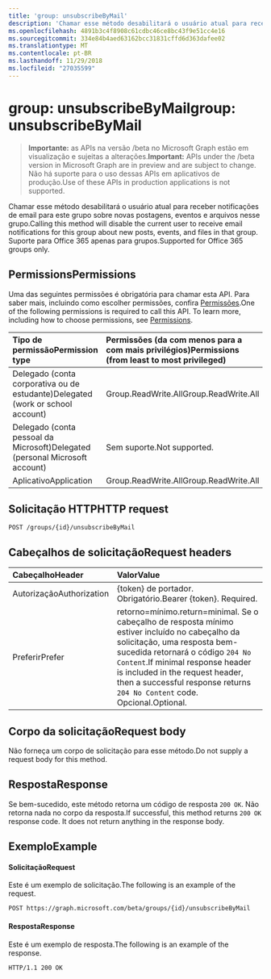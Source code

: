 ```yaml
---
title: 'group: unsubscribeByMail'
description: 'Chamar esse método desabilitará o usuário atual para receber notificações de email para este grupo sobre novas postagens, eventos e arquivos nesse grupo. Suporte para Office 365 apenas para grupos. '
ms.openlocfilehash: 4891b3c4f8908c61cdbc46ce8bc43f9e51cc4e16
ms.sourcegitcommit: 334e84b4aed63162bcc31831cffd6d363dafee02
ms.translationtype: MT
ms.contentlocale: pt-BR
ms.lasthandoff: 11/29/2018
ms.locfileid: "27035599"
---
```

# <a name="group-unsubscribebymail"></a><span data-ttu-id="b1370-104">group: unsubscribeByMail</span><span class="sxs-lookup"><span data-stu-id="b1370-104">group: unsubscribeByMail</span></span>

> <span data-ttu-id="b1370-105">**Importante:** as APIs na versão /beta no Microsoft Graph estão em visualização e sujeitas a alterações.</span><span class="sxs-lookup"><span data-stu-id="b1370-105">**Important:** APIs under the /beta version in Microsoft Graph are in preview and are subject to change.</span></span> <span data-ttu-id="b1370-106">Não há suporte para o uso dessas APIs em aplicativos de produção.</span><span class="sxs-lookup"><span data-stu-id="b1370-106">Use of these APIs in production applications is not supported.</span></span>

<span data-ttu-id="b1370-107">Chamar esse método desabilitará o usuário atual para receber notificações de email para este grupo sobre novas postagens, eventos e arquivos nesse grupo.</span><span class="sxs-lookup"><span data-stu-id="b1370-107">Calling this method will disable the current user to receive email notifications for this group about new posts, events, and files in that group.</span></span> <span data-ttu-id="b1370-108">Suporte para Office 365 apenas para grupos.</span><span class="sxs-lookup"><span data-stu-id="b1370-108">Supported for Office 365 groups only.</span></span> 

## <a name="permissions"></a><span data-ttu-id="b1370-109">Permissions</span><span class="sxs-lookup"><span data-stu-id="b1370-109">Permissions</span></span>
<span data-ttu-id="b1370-p104">Uma das seguintes permissões é obrigatória para chamar esta API. Para saber mais, incluindo como escolher permissões, confira [Permissões](/graph/permissions-reference).</span><span class="sxs-lookup"><span data-stu-id="b1370-p104">One of the following permissions is required to call this API. To learn more, including how to choose permissions, see [Permissions](/graph/permissions-reference).</span></span>

|<span data-ttu-id="b1370-112">Tipo de permissão</span><span class="sxs-lookup"><span data-stu-id="b1370-112">Permission type</span></span>      | <span data-ttu-id="b1370-113">Permissões (da com menos para a com mais privilégios)</span><span class="sxs-lookup"><span data-stu-id="b1370-113">Permissions (from least to most privileged)</span></span>              |
|:--------------------|:---------------------------------------------------------|
|<span data-ttu-id="b1370-114">Delegado (conta corporativa ou de estudante)</span><span class="sxs-lookup"><span data-stu-id="b1370-114">Delegated (work or school account)</span></span> | <span data-ttu-id="b1370-115">Group.ReadWrite.All</span><span class="sxs-lookup"><span data-stu-id="b1370-115">Group.ReadWrite.All</span></span>    |
|<span data-ttu-id="b1370-116">Delegado (conta pessoal da Microsoft)</span><span class="sxs-lookup"><span data-stu-id="b1370-116">Delegated (personal Microsoft account)</span></span> | <span data-ttu-id="b1370-117">Sem suporte.</span><span class="sxs-lookup"><span data-stu-id="b1370-117">Not supported.</span></span>    |
|<span data-ttu-id="b1370-118">Aplicativo</span><span class="sxs-lookup"><span data-stu-id="b1370-118">Application</span></span> | <span data-ttu-id="b1370-119">Group.ReadWrite.All</span><span class="sxs-lookup"><span data-stu-id="b1370-119">Group.ReadWrite.All</span></span> |

## <a name="http-request"></a><span data-ttu-id="b1370-120">Solicitação HTTP</span><span class="sxs-lookup"><span data-stu-id="b1370-120">HTTP request</span></span>
<!-- { "blockType": "ignored" } -->
```http
POST /groups/{id}/unsubscribeByMail
```

## <a name="request-headers"></a><span data-ttu-id="b1370-121">Cabeçalhos de solicitação</span><span class="sxs-lookup"><span data-stu-id="b1370-121">Request headers</span></span>
| <span data-ttu-id="b1370-122">Cabeçalho</span><span class="sxs-lookup"><span data-stu-id="b1370-122">Header</span></span>       | <span data-ttu-id="b1370-123">Valor</span><span class="sxs-lookup"><span data-stu-id="b1370-123">Value</span></span> |
|:---------------|:--------|
| <span data-ttu-id="b1370-124">Autorização</span><span class="sxs-lookup"><span data-stu-id="b1370-124">Authorization</span></span>  | <span data-ttu-id="b1370-p105">{token} de portador. Obrigatório.</span><span class="sxs-lookup"><span data-stu-id="b1370-p105">Bearer {token}. Required.</span></span>  |
| <span data-ttu-id="b1370-127">Preferir</span><span class="sxs-lookup"><span data-stu-id="b1370-127">Prefer</span></span> | <span data-ttu-id="b1370-128">retorno=mínimo.</span><span class="sxs-lookup"><span data-stu-id="b1370-128">return=minimal.</span></span> <span data-ttu-id="b1370-129">Se o cabeçalho de resposta mínimo estiver incluído no cabeçalho da solicitação, uma resposta bem-sucedida retornará o código `204 No Content`.</span><span class="sxs-lookup"><span data-stu-id="b1370-129">If minimal response header is included in the request header, then a successful response returns `204 No Content` code.</span></span> <span data-ttu-id="b1370-130">Opcional.</span><span class="sxs-lookup"><span data-stu-id="b1370-130">Optional.</span></span>  | 

## <a name="request-body"></a><span data-ttu-id="b1370-131">Corpo da solicitação</span><span class="sxs-lookup"><span data-stu-id="b1370-131">Request body</span></span>
 <span data-ttu-id="b1370-132">Não forneça um corpo de solicitação para esse método.</span><span class="sxs-lookup"><span data-stu-id="b1370-132">Do not supply a request body for this method.</span></span> 

## <a name="response"></a><span data-ttu-id="b1370-133">Resposta</span><span class="sxs-lookup"><span data-stu-id="b1370-133">Response</span></span>
<span data-ttu-id="b1370-p107">Se bem-sucedido, este método retorna um código de resposta `200 OK`. Não retorna nada no corpo da resposta.</span><span class="sxs-lookup"><span data-stu-id="b1370-p107">If successful, this method returns `200 OK` response code. It does not return anything in the response body.</span></span>

## <a name="example"></a><span data-ttu-id="b1370-136">Exemplo</span><span class="sxs-lookup"><span data-stu-id="b1370-136">Example</span></span>
#### <a name="request"></a><span data-ttu-id="b1370-137">Solicitação</span><span class="sxs-lookup"><span data-stu-id="b1370-137">Request</span></span>
<span data-ttu-id="b1370-138">Este é um exemplo de solicitação.</span><span class="sxs-lookup"><span data-stu-id="b1370-138">The following is an example of the request.</span></span>
<!-- {
  "blockType": "request",
  "name": "group_unsubscribebymail"
}-->
```http
POST https://graph.microsoft.com/beta/groups/{id}/unsubscribeByMail
```

#### <a name="response"></a><span data-ttu-id="b1370-139">Resposta</span><span class="sxs-lookup"><span data-stu-id="b1370-139">Response</span></span>
<span data-ttu-id="b1370-140">Este é um exemplo de resposta.</span><span class="sxs-lookup"><span data-stu-id="b1370-140">The following is an example of the response.</span></span> 
<!-- {
  "blockType": "response",
  "truncated": true
} -->
```http
HTTP/1.1 200 OK
```

<!-- uuid: 8fcb5dbc-d5aa-4681-8e31-b001d5168d79
2015-10-25 14:57:30 UTC -->
<!-- {
  "type": "#page.annotation",
  "description": "group: unsubscribeByMail",
  "keywords": "",
  "section": "documentation",
  "tocPath": ""
}-->